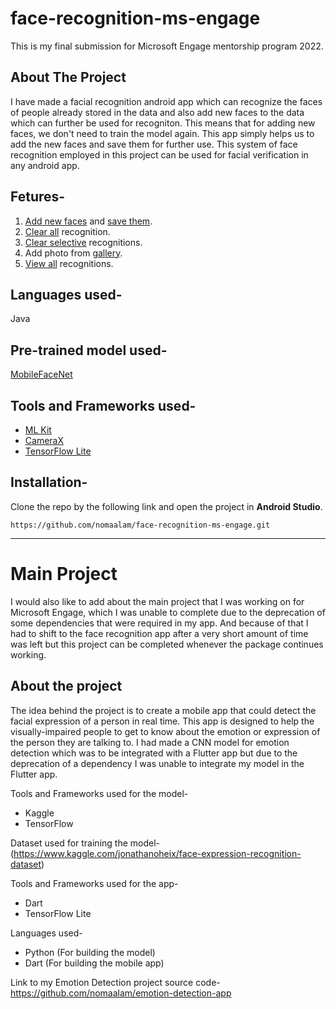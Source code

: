 # face-recognition-ms-engage
This is my final submission for Microsoft Engage mentorship program 2022.

## About The Project
I have made a facial recognition android app which can recognize the faces of people already stored in the data and also add new faces to the data which can further be used for recogniton.
This means that for adding new faces, we don't need to train the model again. This app simply helps us to add the new faces and save them for further use.
This system of face recognition employed in this project can be used for facial verification in any android app.


## Fetures-
1. [Add new faces](https://drive.google.com/file/d/1fesJvu94vWhmr6D0Brr6vglW2wjD7RWj/view?usp=sharing) and [save them](https://drive.google.com/file/d/1fNYD4gtMcAOvLbDienPzKC60DIA4ezA_/view?usp=sharing).
2. [Clear all](https://drive.google.com/file/d/1fC0Lmy0XAymcNEFYg_DIYRjLjijc5jSz/view?usp=sharing) recognition. 
3. [Clear selective](https://drive.google.com/file/d/1f4Z9-qQCXrtid5YC9IpblqkHhq0G5dI4/view?usp=sharing) recognitions.
4. Add photo from [gallery](https://drive.google.com/file/d/1fIqUrUlHrgw55lENA5ngyJhyGMsEJ60l/view?usp=sharing).
5. [View all](https://drive.google.com/file/d/1fN8d0tiigM_pYIdxscPw9akDuWW5IoFk/view?usp=sharing) recognitions.


## Languages used-
Java

## Pre-trained model used-
[MobileFaceNet](https://github.com/sirius-ai/MobileFaceNet_TF)

## Tools and Frameworks used-
* [ML Kit](https://developers.google.com/ml-kit)
* [CameraX](https://developer.android.com/training/camerax)
* [TensorFlow Lite](https://www.tensorflow.org/lite)


## Installation-
Clone the repo by the following link and open the project in **Android Studio**.
```
https://github.com/nomaalam/face-recognition-ms-engage.git
```


-----------------------------------------------------------------------------------------------------------------------------------------------------------------------


# Main Project
I would also like to add about the main project that I was working on for Microsoft Engage, which I was unable to complete due to the deprecation of some dependencies that were required in my app. And because of that I had to shift to the face recognition app after a very short amount of time was left but this project can be completed whenever the package continues working.

## About the project
The idea behind the project is to create a mobile app that could detect the facial expression of a person in real time. This app is designed to help the visually-impaired people to get to know about the emotion or expression of the person they are talking to.
I had made a CNN model for emotion detection which was to be integrated with a Flutter app but due to the deprecation of a dependency I was unable to integrate my model in the Flutter app.

Tools and Frameworks used for the model-
* Kaggle
* TensorFlow

Dataset used for training the model-
(https://www.kaggle.com/jonathanoheix/face-expression-recognition-dataset)

Tools and Frameworks used for the app-
* Dart
* TensorFlow Lite

Languages used-
* Python (For building the model)
* Dart (For building the mobile app)

Link to my Emotion Detection project source code- https://github.com/nomaalam/emotion-detection-app
